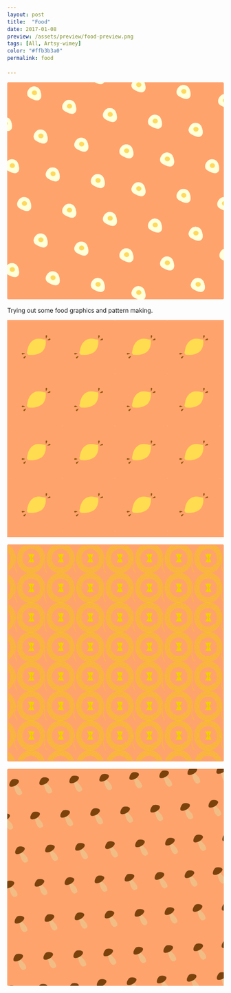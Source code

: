 ```yaml
---
layout: post
title:  "Food"
date: 2017-01-08
preview: /assets/preview/food-preview.png
tags: [All, Artsy-wimey]
color: "#ffb3b3a0"
permalink: food

---
```



<p align="center">
    <img src="/assets/egg.png"/>
</p>

Trying out some food graphics and pattern making.

<p align="center">
    <img src="/assets/lemon.png"/>
</p>
<p align="center">
    <img src="/assets/pasta.png"/>
</p>
<p align="center">
    <img src="/assets/mushroom.png"/>
</p>
